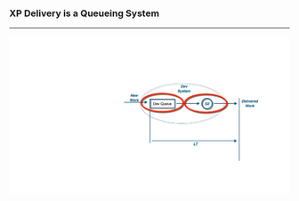 <!-- .slide: data-background="resources/footer.svg" data-background-size="contain" data-background-position="bottom"  -->

### **XP Delivery is a Queueing System**

- - -

<img class="plain" src="resources/queue-01-dev-system-server.png" />


<aside class="notes">
  <p>
  </p>
  <p>
  </p>
</aside>
